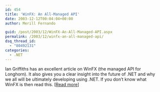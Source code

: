 ```yaml
---
id: 454
title: 'WinFX: An All-Managed API'
date: 2003-12-12T00:04:04+00:00
author: Merill Fernando

guid: /post/2003/12/WinFX-An-All-Managed-API.aspx
permalink: /2003/12/winfx-an-all-managed-api/
dsq_thread_id:
  - "80492131"
categories:
  - .NET
---
```

<body xmlns="http://www.w3.org/1999/xhtml">
    <div class="Section1">
        <p>
            Ian Griffiths has an excellent article on WinFX (the managed API for Longhorn). It
            also gives you a clear insight into the future of .NET and why we all will be ultimately
            developing using .NET. If you don&rsquo;t know what WinFX is then read this. [<a href="http://www.ondotnet.com/pub/a/dotnet/2003/11/24/longhorn_01.htm">Read
            more</a>]
        </p>
    </div>
</body>